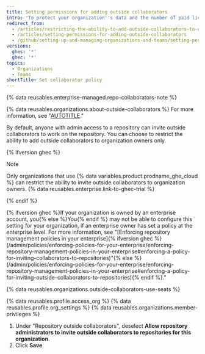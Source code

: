 ```yaml
---
title: Setting permissions for adding outside collaborators
intro: 'To protect your organization''s data and the number of paid licenses used in your organization, you can configure who can add outside collaborators to organization repositories.'
redirect_from:
  - /articles/restricting-the-ability-to-add-outside-collaborators-to-organization-repositories
  - /articles/setting-permissions-for-adding-outside-collaborators
  - /github/setting-up-and-managing-organizations-and-teams/setting-permissions-for-adding-outside-collaborators
versions:
  ghes: '*'
  ghec: '*'
topics:
  - Organizations
  - Teams
shortTitle: Set collaborator policy
---
```


{% data reusables.enterprise-managed.repo-collaborators-note %}

{% data reusables.organizations.about-outside-collaborators %} For more information, see "[AUTOTITLE](/organizations/managing-user-access-to-your-organizations-repositories/managing-outside-collaborators/adding-outside-collaborators-to-repositories-in-your-organization)."

By default, anyone with admin access to a repository can invite outside collaborators to work on the repository. You can choose to restrict the ability to add outside collaborators to organization owners only.

{% ifversion ghec %}

> [!NOTE]
> Only organizations that use {% data variables.product.prodname_ghe_cloud %} can restrict the ability to invite outside collaborators to organization owners. {% data reusables.enterprise.link-to-ghec-trial %}

{% endif %}

{% ifversion ghec %}If your organization is owned by an enterprise account, you{% else %}You{% endif %} may not be able to configure this setting for your organization, if an enterprise owner has set a policy at the enterprise level. For more information, see "[Enforcing repository management policies in your enterprise]{% ifversion ghec %}(/admin/policies/enforcing-policies-for-your-enterprise/enforcing-repository-management-policies-in-your-enterprise#enforcing-a-policy-for-inviting-collaborators-to-repositories)"{% else %}(/admin/policies/enforcing-policies-for-your-enterprise/enforcing-repository-management-policies-in-your-enterprise#enforcing-a-policy-for-inviting-outside-collaborators-to-repositories){% endif %}."

{% data reusables.organizations.outside-collaborators-use-seats %}

{% data reusables.profile.access_org %}
{% data reusables.profile.org_settings %}
{% data reusables.organizations.member-privileges %}
1. Under "Repository outside collaborators", deselect **Allow repository administrators to invite outside collaborators to repositories for this organization**.
1. Click **Save**.
